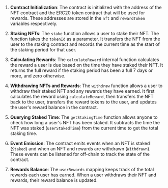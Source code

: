 1. **Contract Initialization**: The contract is initialized with the address of the NFT contract and the ERC20 token contract that will be used for rewards. These addresses are stored in the `nft` and `rewardToken` variables respectively.

2. **Staking NFTs**: The `stake` function allows a user to stake their NFT. The function takes the `tokenId` as a parameter. It transfers the NFT from the user to the staking contract and records the current time as the start of the staking period for that user.

3. **Calculating Rewards**: The `calculateReward` internal function calculates the reward a user is due based on the time they have staked their NFT. It returns the full reward if the staking period has been a full 7 days or more, and zero otherwise.

4. **Withdrawing NFTs and Rewards**: The `withdraw` function allows a user to withdraw their staked NFT and any rewards they have earned. It first calculates the reward using `calculateReward`, then transfers the NFT back to the user, transfers the reward tokens to the user, and updates the user's reward balance in the contract.

5. **Querying Staked Time**: The `getStakingTime` function allows anyone to check how long a user's NFT has been staked. It subtracts the time the NFT was staked (`userStakedTime`) from the current time to get the total staking time.

6. **Event Emission**: The contract emits events when an NFT is staked (`Staked`) and when an NFT and rewards are withdrawn (`Withdrawn`). These events can be listened for off-chain to track the state of the contract.

7. **Rewards Balance**: The `userRewards` mapping keeps track of the total rewards each user has earned. When a user withdraws their NFT and rewards, their reward balance is updated.